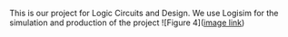 This is our project for Logic Circuits and Design. We use Logisim for the simulation and production of the project
![Figure 4]([image link](https://github.com/AxcelT/LOGIC-CIRCUITS-AND-DESIGN-PROJECT/blob/main/Fig4ActualDesign.png?raw=true))
